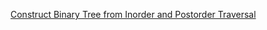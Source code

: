 [Construct Binary Tree from Inorder and Postorder Traversal](https://leetcode.com/problems/construct-binary-tree-from-inorder-and-postorder-traversal/)
